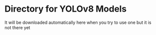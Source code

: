 # Directory for YOLOv8 Models
It will be downloaded automatically here when you try to use one but it is not there yet